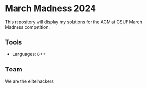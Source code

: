 # March Madness 2024

This repository will display my solutions for the ACM at CSUF March Madness competition. 

## Tools

 * Languages: C++

## Team

We are the elite hackers